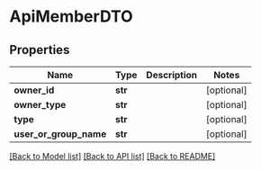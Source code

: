 # ApiMemberDTO

## Properties

| Name                   | Type    | Description | Notes      |
| ---------------------- | ------- | ----------- | ---------- |
| **owner_id**           | **str** |             | [optional] |
| **owner_type**         | **str** |             | [optional] |
| **type**               | **str** |             | [optional] |
| **user_or_group_name** | **str** |             | [optional] |

[[Back to Model list]](../README.md#documentation-for-models) [[Back to API list]](../README.md#documentation-for-api-endpoints) [[Back to README]](../README.md)
